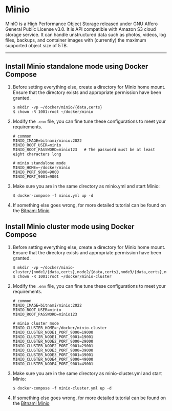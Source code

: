 # Minio

MinIO is a High Performance Object Storage released under GNU Affero General Public License v3.0. It is API compatible
with Amazon S3 cloud storage service. It can handle unstructured data such as photos, videos, log files, backups, and
container images with (currently) the maximum supported object size of 5TB.

---

## Install Minio standalone mode using Docker Compose

1. Before setting everything else, create a directory for Minio home mount. Ensure that the directory exists and
   appropriate permission have been granted.

   ```shell
   $ mkdir -vp ~/docker/minio/{data,certs}
   $ chown -R 1001:root ~/docker/minio
   ```

4. Modify the `.env` file, you can fine tune these configurations to meet your requirements.

   ```properties
   # common
   MINIO_IMAGE=bitnami/minio:2022
   MINIO_ROOT_USER=minio
   MINIO_ROOT_PASSWORD=minio123   # The password must be at least eight characters long

   # minio standalone mode
   MINIO_HOME=~/docker/minio
   MINIO_PORT_9000=9000
   MINIO_PORT_9001=9001
   ```

4. Make sure you are in the same directory as minio.yml and start Minio:

   ```shell
   $ docker-compose -f minio.yml up -d
   ```

5. If something else goes wrong, for more detailed tutorial can be found on
   the [Bitnami Minio](https://hub.docker.com/r/bitnami/minio)

## Install Minio cluster mode using Docker Compose

1. Before setting everything else, create a directory for Minio home mount. Ensure that the directory exists and
   appropriate permission have been granted.

   ```shell
   $ mkdir -vp ~/docker/minio-cluster/{node1/{data,certs},node2/{data,certs},node3/{data,certs},node4/{data,certs}}
   $ chown -R 1001:root ~/docker/minio-cluster
   ```

2. Modify the `.env` file, you can fine tune these configurations to meet your requirements.

   ```properties
   # common
   MINIO_IMAGE=bitnami/minio:2022
   MINIO_ROOT_USER=minio
   MINIO_ROOT_PASSWORD=minio123
   
   # minio cluster mode
   MINIO_CLUSTER_HOME=~/docker/minio-cluster
   MINIO_CLUSTER_NODE1_PORT_9000=19000
   MINIO_CLUSTER_NODE1_PORT_9001=19001
   MINIO_CLUSTER_NODE2_PORT_9000=29000
   MINIO_CLUSTER_NODE2_PORT_9001=29001
   MINIO_CLUSTER_NODE3_PORT_9000=39000
   MINIO_CLUSTER_NODE3_PORT_9001=39001
   MINIO_CLUSTER_NODE4_PORT_9000=49000
   MINIO_CLUSTER_NODE4_PORT_9001=49001
   ```

3. Make sure you are in the same directory as minio-cluster.yml and start Minio:

   ```shell
   $ docker-compose -f minio-cluster.yml up -d
   ```

4. If something else goes wrong, for more detailed tutorial can be found on
   the [Bitnami Minio](https://hub.docker.com/r/bitnami/minio)
